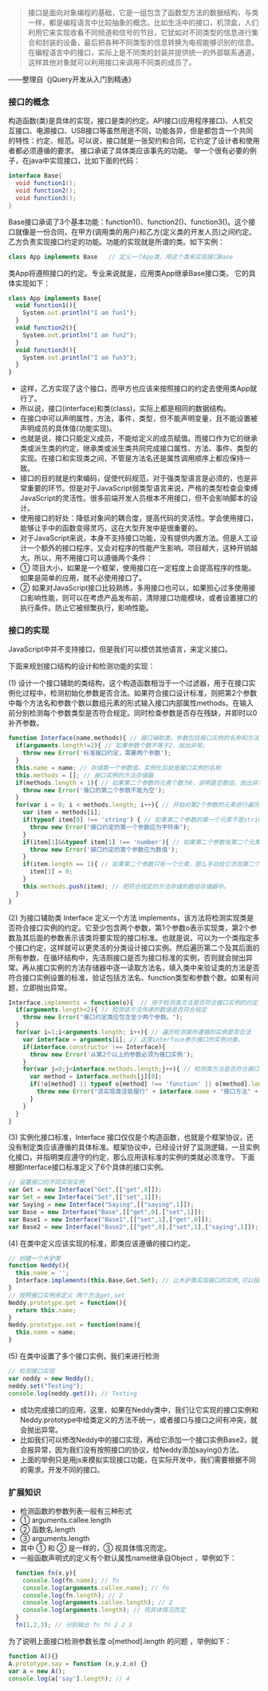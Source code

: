 > 接口是面向对象编程的基础，它是一组包含了函数型方法的数据结构，与类一样，都是编程语言中比较抽象的概念。比如生活中的接口，机顶盒，人们利用它来实现收看不同频道和信号的节目，它犹如对不同类型的信息进行集合和封装的设备，最后把各种不同类型的信息转换为电视能够识别的信息。在编程语言中的接口，实际上是不同类的封装并提供统一的外部联系通道，这样其他对象就可以利用接口来调用不同类的成员了。

——整理自《jQuery开发从入门到精通》

### 接口的概念

构造函数(类)是具体的实现，接口是类的约定。API接口(应用程序接口)、人机交互接口、电源接口、USB接口等虽然用途不同，功能各异，但是都包含一个共同的特性：约定、规范。可以说，接口就是一张契约和合同，它约定了设计者和使用者都必须遵循的要求。
接口承诺了具体类应该事先的功能。
举一个很有必要的例子，在java中实现接口，比如下面的代码：

```java
interface Base{
  void function1();
  void function2();
  void function3();
}
```

Base接口承诺了3个基本功能：function1()、function2()、function3()。这个接口就像是一份合同，在甲方(调用类的用户)和乙方(定义类的开发人员)之间约定。
乙方负责实现接口约定的功能。功能的实现就是所谓的类。如下实例：

```java
class App implements Base   // 定义一个App类，用这个类来实现接口Base
```

类App将遵照接口的约定。专业来说就是，应用类App继承Base接口类。
它的具体实现如下：

```javascript
class App implements Base{
  void function1(){
    System.out.println("I am fun1");
  }
  void function2(){
    System.out.println("I am fun2");
  }
  void function3(){
    System.out.println("I am fun3");
  }
}
```

- 这样，乙方实现了这个接口，而甲方也应该来按照接口的约定去使用类App就行了。
- 所以说，接口(interface)和类(class)，实际上都是相同的数据结构。
- 在接口中可以声明属性，方法，事件，类型，但不能声明变量，且不能设置被声明成员的具体值(功能实现)。
- 也就是说，接口只能定义成员，不能给定义的成员赋值。而接口作为它的继承类或派生类的约定，继承类或派生类共同完成接口属性、方法、事件、类型的实现。在接口和实现类之间，不管是方法名还是属性调用顺序上都应保持一致。
- 接口的目的就是约束编码，促使代码规范，对于强类型语言是必须的，也是非常重要的环节。但是对于JavaScript弱类型语言来说，严格的类型检查会束缚JavaScript的灵活性。很多前端开发人员根本不用接口，但不会影响脚本的设计。
- 使用接口的好处：降低对象间的耦合度，提高代码的灵活性。学会使用接口，能够让手中的函数变得灵巧，这在大型开发中是很重要的。
- 对于JavaScript来说，本身不支持接口功能，没有提供内置方法。但是人工设计一个额外的接口程序，又会对程序的性能产生影响。项目越大，这种开销越大。所以，用不用接口可以遵循两个条件：
- ① 项目大小，如果是一个框架，使用接口在一定程度上会提高程序的性能。如果是简单的应用，就不必使用接口了。
- ② 如果对JavaScript接口比较熟练，多用接口也可以，如果担心过多使用接口影响性能，则可以在考虑产品发布前，清除接口功能模块，或者设置接口的执行条件。防止它被频繁执行，影响性能。

### 接口的实现

JavaScript中并不支持接口，但是我们可以模仿其他语言，来定义接口。

下面来规划接口结构的设计和检测功能的实现：

(1) 设计一个接口辅助的类结构，这个构造函数相当于一个过滤器，用于在接口实例化过程中，检测初始化参数是否合法。如果符合接口设计标准，则把第2个参数中每个方法名和参数个数以数组元素的形式输入接口内部属性methods。在输入前分别检测每个参数类型是否符合规定。同时检查参数是否存在残缺，并即时以0补齐参数。

```javascript
function Interface(name,methods){ // 接口辅助类，参数包括接口实例的名称和方法集
  if(arguments.length!=2){ // 如果参数个数不等于2，抛出异常。
    throw new Error('标准接口约定，需要两个参数');
  }
  this.name = name; // 存储第一个参数值，实例化后就是接口实例的名称
  this.methods = []; // 接口实例的方法存储器
  if(methods.length < 1){ // 如果第二个参数的元素个数为0，说明是空数组，抛出异常。
    throw new Error('接口的第二个参数不能为空');
  }
  for(var i = 0; i < methods.length; i++){ // 开始对第2个参数的元素进行遍历检测
    var item = methods[i];
    if(typeof item[0] !== 'string') { // 如果第二个参数的第一个元素不是string类型，抛出异常
      throw new Error("接口约定的第一个参数应为字符串");
    }
    if(item[1]&&typeof item[1] !== 'number'){ // 如果第二个参数有第二个元素，且第二个元素不是number类型，抛出异常
      throw new Error('接口约定的第个参数应为数值');
    }
    if(item.length == 1){ // 如果第二个参数只有一个元素，那么手动给它添加第二个元素 0
      item[1] = 0;
    }
    this.methods.push(item); // 把符合规定的方法存储到数组存储器中。
  }
}
```

(2) 为接口辅助类 Interface 定义一个方法 implements，该方法将检测实现类是否符合接口实例的约定。它至少包含两个参数，第1个参数o表示实现类，第2个参数及其后面的参数表示该类将要实现的接口标准。也就是说，可以为一个类指定多个接口约定，这样就可以更灵活的分类设计接口实例。然后遍历第二个及其后面的所有参数，在循环结构中，先洁厕接口是否为接口标准的实例，否则就会抛出异常。再从接口实例的方法存储器中逐一读取方法名，填入类中来验证类的方法是否符合接口实例设置的标准，验证包括方法名、function类型和参数个数。如果有问题，立即抛出异常。

```javascript
Interface.implements = function(o){  // 用于检测类方法是否符合接口实例的约定 ，此处的o,将来会是类中的this
  if(arguments.length<2){ // 检测该方法传递的数值是否符合规定
    throw new Error("接口约定类应包含至少两个参数。");
  }
  for(var i=1;i<arguments.length; i++){ // 遍历检测类所遵循的实例是否合法
    var interface = arguments[i]; // 这里interface表示接口的实例对象。
    if(interface.constructor !== Interface){
      throw new Error('从第2个以上的参数必须为接口实例');
    }
    for(var j=0;j<interface.methods.length;j++){ // 检测类方法是否符合接口实例的约定
      var method = interface.methods[j][0];
      if(!o[method] || typeof o[method] !== 'function' || o[method].length!==interface.methods[j][1]) {
        throw new Error("该实现类没能履行" + interface.name + "接口方法" + method + "约定");
      }
    }
  }
}
```

(3) 实例化接口标准，Interface 接口仅仅是个构造函数，也就是个框架协议，还没有制定类应该遵循的具体标准。框架协议中，已经设计好了监测逻辑，一旦实例化接口，并指明类应遵守的约定，那么应用该标准的实例的类就必须准守。
下面根据Interface接口标准定义了6个具体的接口实例。

```javascript
// 设置接口的不同实现实例
var Get = new Interface("Get",[["get",0]]);
var Set = new Interface("Set",[["set",1]]);
var Saying = new Interface("Saying",[["saying",1]]);
var Base = new Interface("Base",[["get",0],["set",1]]);
var Base1 = new Interface("Base1",[["set",1],["get",0]]);
var Base2 = new Interface("Base2",[["get",0],["set",1],["saying",1]]);
```

(4) 在类中定义应该实现的标准，即类应该遵循的接口约定。

```javascript
// 创建一个木驴类
function Neddy(){
  this.name = '';
  Interface.implements(this,Base,Get,Set); // 让木驴类实现接口的实例,可以指定多个，也可以只有一个。
}
// 按照接口实例来定义 两个方法get,set
Neddy.prototype.get = function(){
  return this.name;
}
Neddy.prototype.set = function(name){
  this.name = name;
}
```

(5) 在类中设置了多个接口实例，我们来进行检测

```javascript
// 检测接口实现
var neddy = new Neddy();
neddy.set("Testing");
console.log(neddy.get()); // Testing
```

- 成功完成接口的应用，这里，如果在Neddy类中，我们让它实现的接口实例和 Neddy.prototype中给类定义的方法不统一，或者接口与接口之间有冲突，就会抛出异常。
- 比如我们可以修改Neddy中的接口实现，再给它添加一个接口实例Base2，就会报异常，因为我们没有按照接口的协议，给Neddy添加saying()方法。
- 上面的举例只是用js来模拟实现接口功能，在实际开发中，我们需要根据不同的需求，开发不同的接口。

### 扩展知识 

- 检测函数的参数列表一般有三种形式
- ① arguments.callee.length
- ② 函数名.length
- ③ arguments.length
- 其中 ① 和 ② 是一样的，③ 视具体情况而定。
- 一般函数声明式的定义有个默认属性name继承自Object ，举例如下：

```javascript
  function fn(x,y){
    console.log(fn.name); // fn
    console.log(arguments.callee.name); // fn
    console.log(fn.length); // 2
    console.log(arguments.callee.length); // 2
    console.log(arguments.length); // 视具体情况而定
  }
  fn(1,2,3); // 分别输出 fn fn 2 2 3
```

为了说明上面接口检测参数长度 o[method].length  的问题 ，举例如下：

```javascript
function A(){}
A.prototype.say = function (x,y,z,o) {}
var a = new A();
console.log(a['say'].length); // 4
```
